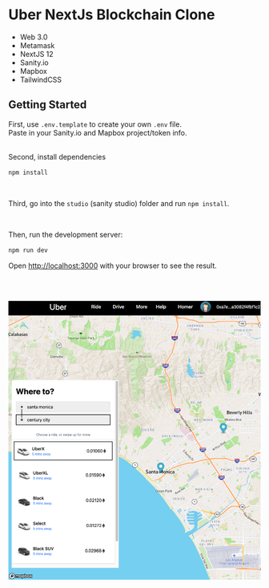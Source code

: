 # Uber NextJs Blockchain Clone

- Web 3.0
- Metamask
- NextJS 12
- Sanity.io
- Mapbox
- TailwindCSS

## Getting Started

First, use `.env.template` to create your own `.env` file.  
Paste in your Sanity.io and Mapbox project/token info.

<br/>
Second, install dependencies

```bash
npm install
```

<br/>

Third, go into the `studio` (sanity studio) folder and run `npm install`.

<br/>

Then, run the development server:

```bash
npm run dev
```

Open [http://localhost:3000](http://localhost:3000) with your browser to see the result.

<br/>
<br/>

![screenshot](/screenshot.png?raw=true)
